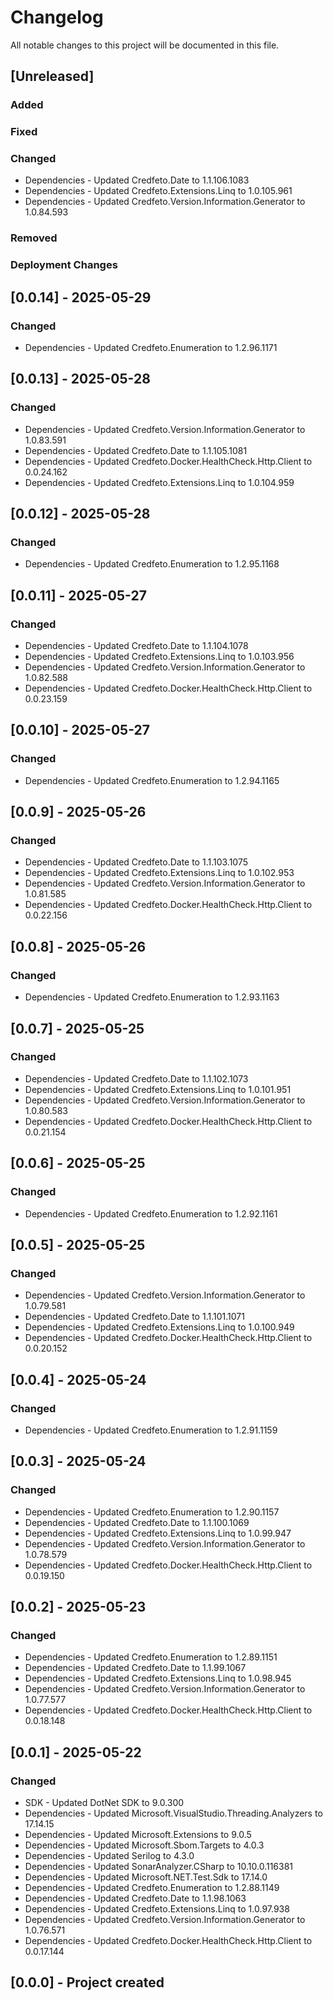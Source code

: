 ﻿# Changelog
All notable changes to this project will be documented in this file.

<!--
Please ADD ALL Changes to the UNRELEASED SECTION and not a specific release
-->

## [Unreleased]
### Added
### Fixed
### Changed
- Dependencies - Updated Credfeto.Date to 1.1.106.1083
- Dependencies - Updated Credfeto.Extensions.Linq to 1.0.105.961
- Dependencies - Updated Credfeto.Version.Information.Generator to 1.0.84.593
### Removed
### Deployment Changes

<!--
Releases that have at least been deployed to staging, BUT NOT necessarily released to live.  Changes should be moved from [Unreleased] into here as they are merged into the appropriate release branch
-->
## [0.0.14] - 2025-05-29
### Changed
- Dependencies - Updated Credfeto.Enumeration to 1.2.96.1171

## [0.0.13] - 2025-05-28
### Changed
- Dependencies - Updated Credfeto.Version.Information.Generator to 1.0.83.591
- Dependencies - Updated Credfeto.Date to 1.1.105.1081
- Dependencies - Updated Credfeto.Docker.HealthCheck.Http.Client to 0.0.24.162
- Dependencies - Updated Credfeto.Extensions.Linq to 1.0.104.959

## [0.0.12] - 2025-05-28
### Changed
- Dependencies - Updated Credfeto.Enumeration to 1.2.95.1168

## [0.0.11] - 2025-05-27
### Changed
- Dependencies - Updated Credfeto.Date to 1.1.104.1078
- Dependencies - Updated Credfeto.Extensions.Linq to 1.0.103.956
- Dependencies - Updated Credfeto.Version.Information.Generator to 1.0.82.588
- Dependencies - Updated Credfeto.Docker.HealthCheck.Http.Client to 0.0.23.159

## [0.0.10] - 2025-05-27
### Changed
- Dependencies - Updated Credfeto.Enumeration to 1.2.94.1165

## [0.0.9] - 2025-05-26
### Changed
- Dependencies - Updated Credfeto.Date to 1.1.103.1075
- Dependencies - Updated Credfeto.Extensions.Linq to 1.0.102.953
- Dependencies - Updated Credfeto.Version.Information.Generator to 1.0.81.585
- Dependencies - Updated Credfeto.Docker.HealthCheck.Http.Client to 0.0.22.156

## [0.0.8] - 2025-05-26
### Changed
- Dependencies - Updated Credfeto.Enumeration to 1.2.93.1163

## [0.0.7] - 2025-05-25
### Changed
- Dependencies - Updated Credfeto.Date to 1.1.102.1073
- Dependencies - Updated Credfeto.Extensions.Linq to 1.0.101.951
- Dependencies - Updated Credfeto.Version.Information.Generator to 1.0.80.583
- Dependencies - Updated Credfeto.Docker.HealthCheck.Http.Client to 0.0.21.154

## [0.0.6] - 2025-05-25
### Changed
- Dependencies - Updated Credfeto.Enumeration to 1.2.92.1161

## [0.0.5] - 2025-05-25
### Changed
- Dependencies - Updated Credfeto.Version.Information.Generator to 1.0.79.581
- Dependencies - Updated Credfeto.Date to 1.1.101.1071
- Dependencies - Updated Credfeto.Extensions.Linq to 1.0.100.949
- Dependencies - Updated Credfeto.Docker.HealthCheck.Http.Client to 0.0.20.152

## [0.0.4] - 2025-05-24
### Changed
- Dependencies - Updated Credfeto.Enumeration to 1.2.91.1159

## [0.0.3] - 2025-05-24
### Changed
- Dependencies - Updated Credfeto.Enumeration to 1.2.90.1157
- Dependencies - Updated Credfeto.Date to 1.1.100.1069
- Dependencies - Updated Credfeto.Extensions.Linq to 1.0.99.947
- Dependencies - Updated Credfeto.Version.Information.Generator to 1.0.78.579
- Dependencies - Updated Credfeto.Docker.HealthCheck.Http.Client to 0.0.19.150

## [0.0.2] - 2025-05-23
### Changed
- Dependencies - Updated Credfeto.Enumeration to 1.2.89.1151
- Dependencies - Updated Credfeto.Date to 1.1.99.1067
- Dependencies - Updated Credfeto.Extensions.Linq to 1.0.98.945
- Dependencies - Updated Credfeto.Version.Information.Generator to 1.0.77.577
- Dependencies - Updated Credfeto.Docker.HealthCheck.Http.Client to 0.0.18.148

## [0.0.1] - 2025-05-22
### Changed
- SDK - Updated DotNet SDK to 9.0.300
- Dependencies - Updated Microsoft.VisualStudio.Threading.Analyzers to 17.14.15
- Dependencies - Updated Microsoft.Extensions to 9.0.5
- Dependencies - Updated Microsoft.Sbom.Targets to 4.0.3
- Dependencies - Updated Serilog to 4.3.0
- Dependencies - Updated SonarAnalyzer.CSharp to 10.10.0.116381
- Dependencies - Updated Microsoft.NET.Test.Sdk to 17.14.0
- Dependencies - Updated Credfeto.Enumeration to 1.2.88.1149
- Dependencies - Updated Credfeto.Date to 1.1.98.1063
- Dependencies - Updated Credfeto.Extensions.Linq to 1.0.97.938
- Dependencies - Updated Credfeto.Version.Information.Generator to 1.0.76.571
- Dependencies - Updated Credfeto.Docker.HealthCheck.Http.Client to 0.0.17.144

## [0.0.0] - Project created